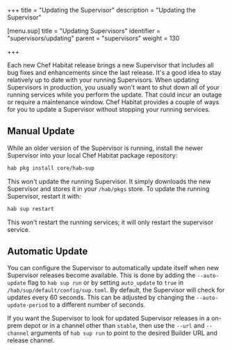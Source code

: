 +++
title = "Updating the Supervisor"
description = "Updating the Supervisor"


[menu.sup]
    title = "Updating Supervisors"
    identifier = "supervisors/updating"
    parent = "supervisors"
    weight = 130

+++

Each new Chef Habitat release brings a new Supervisor that includes all bug fixes and enhancements since the last release. It's a good idea to stay relatively up to date with your running Supervisors. When updating Supervisors in production, you usually won't want to shut down all of your running services while you perform the update. That could incur an outage or require a maintenance window. Chef Habitat provides a couple of ways for you to update a Supervisor without stopping your running services.

## Manual Update

While an older version of the Supervisor is running, install the newer Supervisor into your local Chef Habitat package repository:

```bash
hab pkg install core/hab-sup
```

This won't update the running Supervisor. It simply downloads the new Supervisor and stores it in your `/hab/pkgs` store. To update the running Supervisor, restart it with:

```bash
hab sup restart
```

This won't restart the running services; it will only restart the supervisor service.

## Automatic Update

You can configure the Supervisor to automatically update itself when new Supervisor releases become available. This is done by adding the `--auto-update` flag to `hab sup run` or by setting `auto_update` to `true` in `/hab/sup/default/config/sup.toml`. By default, the Supervisor will check for updates every 60 seconds. This can be adjusted by changing the `--auto-update-period` to a different number of seconds.

If you want the Supervisor to look for updated Supervisor releases in a on-prem depot or in a channel other than `stable`, then use the `--url` and `--channel` arguments of `hab sup run` to point to the desired Builder URL and release channel.
